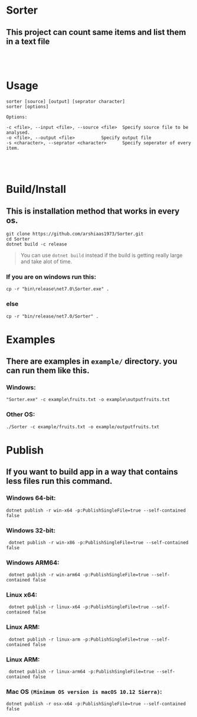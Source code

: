 # Sorter
## This project can count same items and list them in a text file
<br/>
<br/>

# Usage
  
   
    sorter [source] [output] [seprator character]
	sorter [options]
    
    Options:
	
	-c <file>, --input <file>, --source <file>	Specify source file to be analysed.
	-o <file>, --output <file>			Specify output file
	-s <character>, --seprator <character>		Specify seperator of every item.
<br/>
<br/>


# Build/Install
## This is installation method that works in every os.


    git clone https://github.com/arshiaas1973/Sorter.git
    cd Sorter
    dotnet build -c release

> You can use `dotnet build` instead if the build is getting really large and take alot of time.

### If you are on windows run this:

    cp -r "bin\release\net7.0\Sorter.exe" .

### else

    cp -r "bin/release/net7.0/Sorter" .

# Examples
## There are examples in `example/` directory. you can run them like this.

### Windows:
    
    "Sorter.exe" -c example\fruits.txt -o example\outputfruits.txt

### Other OS:

    ./Sorter -c example/fruits.txt -o example/outputfruits.txt

# Publish
## If you want to build app in a way that contains less files run this command.

### Windows 64-bit:

    dotnet publish -r win-x64 -p:PublishSingleFile=true --self-contained false

### Windows 32-bit:

     dotnet publish -r win-x86 -p:PublishSingleFile=true --self-contained false

### Windows ARM64:

     dotnet publish -r win-arm64 -p:PublishSingleFile=true --self-contained false

### Linux x64:

     dotnet publish -r linux-x64 -p:PublishSingleFile=true --self-contained false

### Linux ARM:

     dotnet publish -r linux-arm -p:PublishSingleFile=true --self-contained false

### Linux ARM:

     dotnet publish -r linux-arm64 -p:PublishSingleFile=true --self-contained false

### Mac OS `(Minimum OS version is macOS 10.12 Sierra)`:

    dotnet publish -r osx-x64 -p:PublishSingleFile=true --self-contained false



